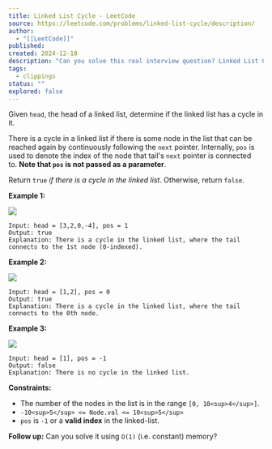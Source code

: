 ```yaml
---
title: Linked List Cycle - LeetCode
source: https://leetcode.com/problems/linked-list-cycle/description/
author:
  - "[[LeetCode]]"
published:
created: 2024-12-18
description: "Can you solve this real interview question? Linked List Cycle - Given head, the head of a linked list, determine if the linked list has a cycle in it.There is a cycle in a linked list if there is some node in the list that can be reached again by continuously following the next pointer. Internally, pos is used to denote the index of the node that tail's next pointer is connected to. Note that pos is not passed as a parameter.Return true if there is a cycle in the linked list. Otherwise, return false. Example 1:[https://assets.leetcode.com/uploads/2018/12/07/circularlinkedlist.png]Input: head = [3,2,0,-4], pos = 1Output: trueExplanation: There is a cycle in the linked list, where the tail connects to the 1st node (0-indexed).Example 2:[https://assets.leetcode.com/uploads/2018/12/07/circularlinkedlist_test2.png]Input: head = [1,2], pos = 0Output: trueExplanation: There is a cycle in the linked list, where the tail connects to the 0th node.Example 3:[https://assets.leetcode.com/uploads/2018/12/07/circularlinkedlist_test3.png]Input: head = [1], pos = -1Output: falseExplanation: There is no cycle in the linked list. Constraints: * The number of the nodes in the list is in the range [0, 104]. * -105 <= Node.val <= 105 * pos is -1 or a valid index in the linked-list. Follow up: Can you solve it using O(1) (i.e. constant) memory?"
tags:
  - clippings
status: ""
explored: false
---
```

Given `head`, the head of a linked list, determine if the linked list has a cycle in it.

There is a cycle in a linked list if there is some node in the list that can be reached again by continuously following the `next` pointer. Internally, `pos` is used to denote the index of the node that tail's `next` pointer is connected to. **Note that `pos` is not passed as a parameter**.

Return `true` *if there is a cycle in the linked list*. Otherwise, return `false`.

**Example 1:**

![](https://assets.leetcode.com/uploads/2018/12/07/circularlinkedlist.png)

```
Input: head = [3,2,0,-4], pos = 1
Output: true
Explanation: There is a cycle in the linked list, where the tail connects to the 1st node (0-indexed).
```

**Example 2:**

![](https://assets.leetcode.com/uploads/2018/12/07/circularlinkedlist_test2.png)

```
Input: head = [1,2], pos = 0
Output: true
Explanation: There is a cycle in the linked list, where the tail connects to the 0th node.
```

**Example 3:**

![](https://assets.leetcode.com/uploads/2018/12/07/circularlinkedlist_test3.png)

```
Input: head = [1], pos = -1
Output: false
Explanation: There is no cycle in the linked list.
```

**Constraints:**

- The number of the nodes in the list is in the range `[0, 10<sup>4</sup>]`.
- `-10<sup>5</sup> <= Node.val <= 10<sup>5</sup>`
- `pos` is `-1` or a **valid index** in the linked-list.

**Follow up:** Can you solve it using `O(1)` (i.e. constant) memory?